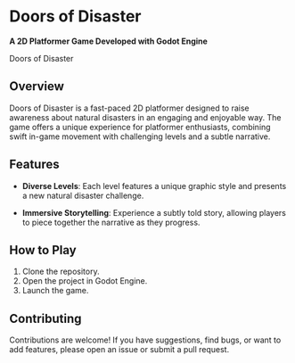 # Doors of Disaster

**A 2D Platformer Game Developed with Godot Engine**

Doors of Disaster
## Overview

Doors of Disaster is a fast-paced 2D platformer designed to raise awareness about natural disasters in an engaging and enjoyable way. The game offers a unique experience for platformer enthusiasts, combining swift in-game movement with challenging levels and a subtle narrative.

## Features

- **Diverse Levels**: Each level features a unique graphic style and presents a new natural disaster challenge.
  
- **Immersive Storytelling**: Experience a subtly told story, allowing players to piece together the narrative as they progress.

## How to Play

1. Clone the repository.
2. Open the project in Godot Engine.
3. Launch the game.

## Contributing

Contributions are welcome! If you have suggestions, find bugs, or want to add features, please open an issue or submit a pull request.
